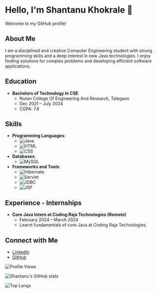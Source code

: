 # Hello, I'm Shantanu Khokrale 👋

Welcome to my GitHub profile!

## About Me
I am a disciplined and creative Computer Engineering student with strong programming skills and a deep interest in new Java technologies. I enjoy finding solutions for complex problems and developing efficient software applications.

## Education
- **Bachelors of Technology in CSE**
  - Nutan College Of Engineering And Research, Talegaon
  - Dec 2021 – July 2024
  - CGPA: 7.6



## Skills
- **Programming Languages**: 
  - ![Java](https://img.shields.io/badge/Java-ED8B00?style=for-the-badge&logo=java&logoColor=white)
  - ![HTML](https://img.shields.io/badge/HTML5-E34F26?style=for-the-badge&logo=html5&logoColor=white)
  - ![CSS](https://img.shields.io/badge/CSS3-1572B6?style=for-the-badge&logo=css3&logoColor=white)
- **Databases**: 
  - ![MySQL](https://img.shields.io/badge/MySQL-4479A1?style=for-the-badge&logo=mysql&logoColor=white)
- **Frameworks and Tools**: 
  - ![Hibernate](https://img.shields.io/badge/Hibernate-59666C?style=for-the-badge&logo=hibernate&logoColor=white)
  - ![Servlet](https://img.shields.io/badge/Servlet-4EA94B?style=for-the-badge&logo=java&logoColor=white)
  - ![JDBC](https://img.shields.io/badge/JDBC-4479A1?style=for-the-badge&logo=java&logoColor=white)
  - ![JSP](https://img.shields.io/badge/JSP-4285F4?style=for-the-badge&logo=java&logoColor=white)

## Experience - Internships
- **Core Java Intern at Coding Raja Technologies (Remote)**
  - February 2024 – March 2024
  - Learnt fundamentals of core Java at Coding Raja Technologies.

## Connect with Me
- [LinkedIn](https://www.linkedin.com/in/shantanu-khokrale-407503232)
- [GitHub](https://github.com/shantanu2741)

![Profile Views](https://komarev.com/ghpvc/?username=shantanu2741&style=flat-square)

<!-- GitHub Stats -->
![Shantanu's GitHub stats](https://github-readme-stats.vercel.app/api?username=shantanu2741&show_icons=true&theme=radical)

<!-- Most Used Languages -->
![Top Langs](https://github-readme-stats.vercel.app/api/top-langs/?username=shantanu2741&layout=compact)
